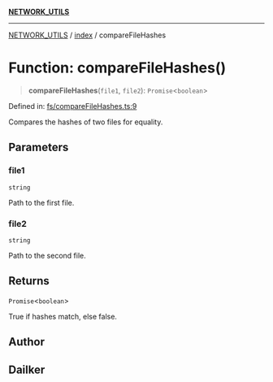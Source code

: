 [**NETWORK_UTILS**](../../README.md)

***

[NETWORK_UTILS](../../README.md) / [index](../README.md) / compareFileHashes

# Function: compareFileHashes()

> **compareFileHashes**(`file1`, `file2`): `Promise`\<`boolean`\>

Defined in: [fs/compareFileHashes.ts:9](https://github.com/dailker/everyutil-js/blob/b3e269da55b7d96c15eb37e98c5c4f6b94f05f6f/src/fs/compareFileHashes.ts#L9)

Compares the hashes of two files for equality.

## Parameters

### file1

`string`

Path to the first file.

### file2

`string`

Path to the second file.

## Returns

`Promise`\<`boolean`\>

True if hashes match, else false.

## Author

## Dailker
